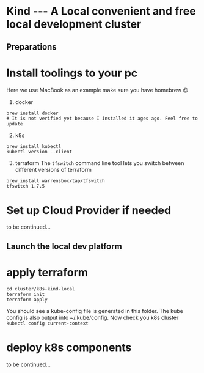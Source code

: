 # Kind --- A Local convenient and free local development cluster

## Preparations

# Install toolings to your pc
Here we use MacBook as an example
make sure you have homebrew :wink:
1. docker
```
brew install docker
# It is not verified yet because I installed it ages ago. Feel free to update
```

2. k8s
```
brew install kubectl
kubectl version --client
```
3. terraform
The `tfswitch` command line tool lets you switch between different versions of terraform
```
brew install warrensbox/tap/tfswitch
tfswitch 1.7.5
```

# Set up Cloud Provider if needed
to be continued...

## Launch the local dev platform

# apply terraform
```
cd cluster/k8s-kind-local
terraform init
terraform apply
```
You should see a kube-config file is generated in this folder. The kube config is also output into ~/.kube/config. Now check you k8s cluster `kubectl config current-context`

# deploy k8s components
to be continued...

